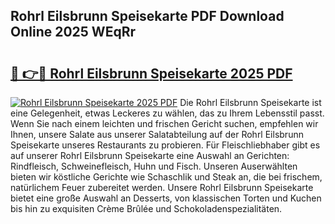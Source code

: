 ## Rohrl Eilsbrunn Speisekarte PDF Download Online 2025 WEqRr

# <h2><a href="http://gc9mdm.nevu.top/?p=Rohrl+Eilsbrunn+Speisekarte">🔗 👉🔴 Rohrl Eilsbrunn Speisekarte 2025 PDF</a></h2>

[![Rohrl Eilsbrunn Speisekarte 2025 PDF](https://i.imgur.com/dBaPXMq.png)](http://gc9mdm.nevu.top/?p=Rohrl+Eilsbrunn+Speisekarte)
Die Rohrl Eilsbrunn Speisekarte ist eine Gelegenheit, etwas Leckeres zu wählen, das zu Ihrem Lebensstil passt. Wenn Sie nach einem leichten und frischen Gericht suchen, empfehlen wir Ihnen, unsere Salate aus unserer Salatabteilung auf der Rohrl Eilsbrunn Speisekarte unseres Restaurants zu probieren. Für Fleischliebhaber gibt es auf unserer Rohrl Eilsbrunn Speisekarte eine Auswahl an Gerichten: Rindfleisch, Schweinefleisch, Huhn und Fisch. Unseren Auserwählten bieten wir köstliche Gerichte wie Schaschlik und Steak an, die bei frischem, natürlichem Feuer zubereitet werden. Unsere Rohrl Eilsbrunn Speisekarte bietet eine große Auswahl an Desserts, von klassischen Torten und Kuchen bis hin zu exquisiten Crème Brûlée und Schokoladenspezialitäten.
